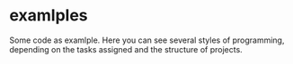 # examlples
Some code as examlple.
Here you can see several styles of programming, depending on the tasks assigned and the structure of projects.
